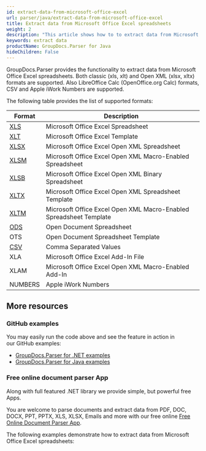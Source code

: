 ```yaml
---
id: extract-data-from-microsoft-office-excel
url: parser/java/extract-data-from-microsoft-office-excel
title: Extract data from Microsoft Office Excel spreadsheets
weight: 2
description: "This article shows how to to extract data from Microsoft Office Excel spreadsheets."
keywords: extract data
productName: GroupDocs.Parser for Java
hideChildren: False
---
```

GroupDocs.Parser provides the functionality to extract data from Microsoft Office Excel spreadsheets. Both classic (xls, xlt) and Open XML (xlsx, xltx) formats are supported. Also LibreOffice Calc (OpenOffice.org Calc) formats, CSV and Apple iWork Numbers are supported.

The following table provides the list of supported formats:

| Format | Description |
| --- | --- |
| [XLS](https://wiki.fileformat.com/specification/spreadsheet/xls/) | Microsoft Office Excel Spreadsheet |
| [XLT](https://wiki.fileformat.com/specification/spreadsheet/xlt/) | Microsoft Office Excel Template |
| [XLSX](https://wiki.fileformat.com/specification/spreadsheet/xlsx/) | Microsoft Office Excel Open XML Spreadsheet |
| [XLSM](https://wiki.fileformat.com/specification/spreadsheet/xlsm/) | Microsoft Office Excel Open XML Macro-Enabled Spreadsheet |
| [XLSB](https://wiki.fileformat.com/specification/spreadsheet/xlsb/) | Microsoft Office Excel Open XML Binary Spreadsheet |
| [XLTX](https://wiki.fileformat.com/specification/spreadsheet/xltx/) | Microsoft Office Excel Open XML Spreadsheet Template |
| [XLTM](https://wiki.fileformat.com/specification/spreadsheet/xltm/) | Microsoft Office Excel Open XML Macro-Enabled Spreadsheet Template |
| [ODS](https://wiki.fileformat.com/specification/spreadsheet/ods/) | Open Document Spreadsheet |
| OTS | Open Document Spreadsheet Template |
| [CSV](https://wiki.fileformat.com/specification/spreadsheet/csv/) | Comma Separated Values |
| XLA | Microsoft Office Excel Add-In File |
| XLAM | Microsoft Office Excel Open XML Macro-Enabled Add-In |
| NUMBERS | Apple iWork Numbers |

## More resources

### GitHub examples

You may easily run the code above and see the feature in action in our GitHub examples:

*   [GroupDocs.Parser for .NET examples](https://github.com/groupdocs-parser/GroupDocs.Parser-for-.NET)    
*   [GroupDocs.Parser for Java examples](https://github.com/groupdocs-parser/GroupDocs.Parser-for-Java)    

### Free online document parser App

Along with full featured .NET library we provide simple, but powerful free Apps.

You are welcome to parse documents and extract data from PDF, DOC, DOCX, PPT, PPTX, XLS, XLSX, Emails and more with our free online [Free Online Document Parser App](https://products.groupdocs.app/parser).

The following examples demonstrate how to extract data from Microsoft Office Excel spreadsheets:
